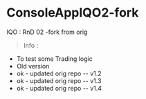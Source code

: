 # ConsoleAppIQO2-fork
IQO : RnD 02 -fork from orig

> Info :
* To test some Trading logic
* Old version
* ok - updated orig repo -- v1.2
* ok - updated orig repo -- v1.3
* ok - updated orig repo -- v1.4

